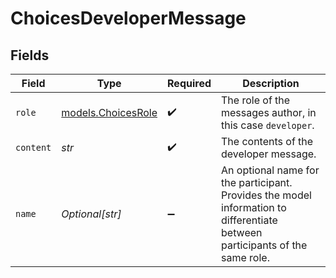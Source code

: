 # ChoicesDeveloperMessage


## Fields

| Field                                                                                                                        | Type                                                                                                                         | Required                                                                                                                     | Description                                                                                                                  |
| ---------------------------------------------------------------------------------------------------------------------------- | ---------------------------------------------------------------------------------------------------------------------------- | ---------------------------------------------------------------------------------------------------------------------------- | ---------------------------------------------------------------------------------------------------------------------------- |
| `role`                                                                                                                       | [models.ChoicesRole](../models/choicesrole.md)                                                                               | :heavy_check_mark:                                                                                                           | The role of the messages author, in this case  `developer`.                                                                  |
| `content`                                                                                                                    | *str*                                                                                                                        | :heavy_check_mark:                                                                                                           | The contents of the developer message.                                                                                       |
| `name`                                                                                                                       | *Optional[str]*                                                                                                              | :heavy_minus_sign:                                                                                                           | An optional name for the participant. Provides the model information to differentiate between participants of the same role. |